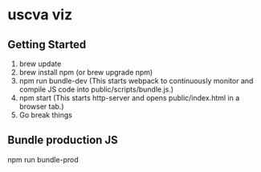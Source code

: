 # uscva viz
## Getting Started
1. brew update
2. brew install npm (or brew upgrade npm)
3. npm run bundle-dev (This starts webpack to continuously monitor and compile JS code into public/scripts/bundle.js.)
4. npm start (This starts http-server and opens public/index.html in a browser tab.)
5. Go break things

## Bundle production JS
npm run bundle-prod
